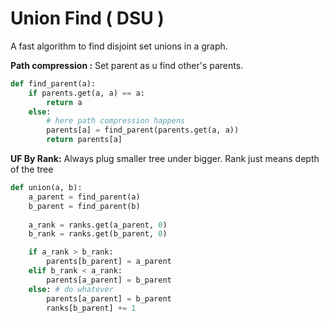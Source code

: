 # Union Find ( DSU )

A fast algorithm to find disjoint set unions in a graph.

**Path compression :** Set parent as u find other's parents.

```python
def find_parent(a):
    if parents.get(a, a) == a:
        return a
    else:
        # here path compression happens
        parents[a] = find_parent(parents.get(a, a))
        return parents[a]
```

**UF By Rank:** Always plug smaller tree under bigger. Rank just means depth of the tree

```python
def union(a, b):
    a_parent = find_parent(a)
    b_parent = find_parent(b)
    
    a_rank = ranks.get(a_parent, 0)
    b_rank = ranks.get(b_parent, 0)

    if a_rank > b_rank:
        parents[b_parent] = a_parent
    elif b_rank < a_rank:
        parents[a_parent] = b_parent
    else: # do whatever
        parents[a_parent] = b_parent
        ranks[b_parent] += 1
```

